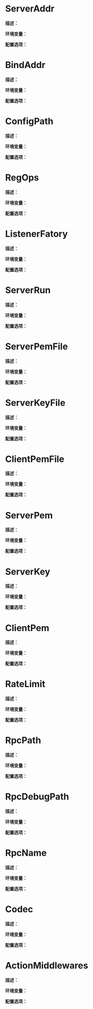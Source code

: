 # ServerAddr

**描述：**

**环境变量：**

**配置选项：**

# BindAddr

**描述：**

**环境变量：**

**配置选项：**

# ConfigPath

**描述：**

**环境变量：**

**配置选项：**

# RegOps

**描述：**

**环境变量：**

**配置选项：**

# ListenerFatory

**描述：**

**环境变量：**

**配置选项：**

# ServerRun

**描述：**

**环境变量：**

**配置选项：**

# ServerPemFile

**描述：**

**环境变量：**

**配置选项：**

# ServerKeyFile

**描述：**

**环境变量：**

**配置选项：**

# ClientPemFile

**描述：**

**环境变量：**

**配置选项：**

# ServerPem

**描述：**

**环境变量：**

**配置选项：**

# ServerKey

**描述：**

**环境变量：**

**配置选项：**

# ClientPem

**描述：**

**环境变量：**

**配置选项：**

# RateLimit

**描述：**

**环境变量：**

**配置选项：**

# RpcPath

**描述：**

**环境变量：**

**配置选项：**

# RpcDebugPath

**描述：**

**环境变量：**

**配置选项：**

# RpcName

**描述：**

**环境变量：**

**配置选项：**

# Codec

**描述：**

**环境变量：**

**配置选项：**

# ActionMiddlewares

**描述：**

**环境变量：**

**配置选项：**



